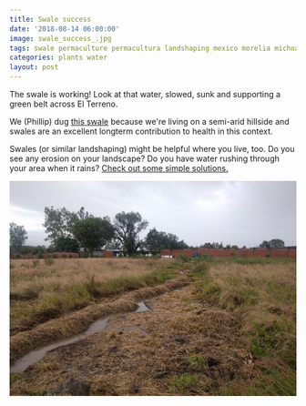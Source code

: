 ```yaml
---
title: Swale success
date: '2018-08-14 06:00:00'
image: swale_success_.jpg
tags: swale permaculture permacultura landshaping mexico morelia michoacan water conservation
categories: plants water
layout: post
---
```


The swale is working! Look at that water, slowed, sunk and supporting a green belt across El Terreno.

We (Phillip) dug [this swale](https://reverdecer.annalisagross.com/2018/08/03/swales/) because we're living on a semi-arid hillside and swales are an excellent longterm contribution to health in this context.

Swales (or similar landshaping) might be helpful where you live, too. Do you see any erosion on your landscape? Do you have water rushing through your area when it rains? [Check out some simple solutions.](https://reverdecer.annalisagross.com/2018/08/06/level-ground/)

[![](/images/swale_success2_.jpg)](/images/swale_success2.jpg)
